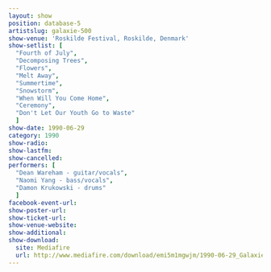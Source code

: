 ```yaml
---
layout: show
position: database-5
artistslug: galaxie-500
show-venue: 'Roskilde Festival, Roskilde, Denmark'
show-setlist: [
  "Fourth of July",
  "Decomposing Trees",
  "Flowers",
  "Melt Away",
  "Summertime",
  "Snowstorm",
  "When Will You Come Home",
  "Ceremony",
  "Don't Let Our Youth Go to Waste"
  ]
show-date: 1990-06-29
category: 1990
show-radio: 
show-lastfm: 
show-cancelled: 
performers: [
  "Dean Wareham - guitar/vocals",
  "Naomi Yang - bass/vocals",
  "Damon Krukowski - drums"
  ]
facebook-event-url: 
show-poster-url: 
show-ticket-url: 
show-venue-website: 
show-additional: 
show-download:
  site: Mediafire
  url: http://www.mediafire.com/download/emi5m1mgwjm/1990-06-29_Galaxie_500-Roskilde_Festival.zip
---
```


